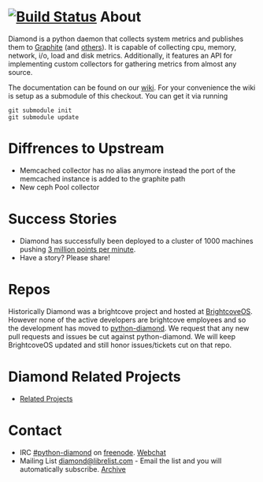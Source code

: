 [![Build Status](https://travis-ci.org/python-diamond/Diamond.svg?branch=master)](https://travis-ci.org/python-diamond/Diamond)
About
=====

Diamond is a python daemon that collects system metrics and publishes them to
[Graphite](https://github.com/python-diamond/Diamond/wiki/handler-GraphiteHandler)
(and [others](https://github.com/python-diamond/Diamond/wiki/Handlers)). It is
capable of collecting cpu, memory, network, i/o, load and disk metrics.  Additionally,
it features an API for implementing custom collectors for gathering metrics from almost any source.

The documentation can be found on our [wiki](https://github.com/python-diamond/Diamond/wiki). For your
convenience the wiki is setup as a submodule of this checkout. You can get it via running

    git submodule init
    git submodule update

Diffrences to Upstream
=====

 * Memcached collector has no alias anymore instead the port of the memcached instance is added to the graphite path
 * New ceph Pool collector


Success Stories
=====

 * Diamond has successfully been deployed to a cluster of 1000 machines pushing [3 million points per minute](https://answers.launchpad.net/graphite/+question/178969).
 * Have a story? Please share!

Repos
=====

Historically Diamond was a brightcove project and hosted at [BrightcoveOS](https://github.com/brightcoveos/Diamond).
However none of the active developers are brightcove employees and so the development
has moved to [python-diamond](https://github.com/python-diamond/Diamond). We request
that any new pull requests and issues be cut against python-diamond. We will keep
BrightcoveOS updated and still honor issues/tickets cut on that repo.

Diamond Related Projects
=====
 * [Related Projects](https://github.com/python-diamond/Diamond/wiki/Related-Projects)
 
Contact
=====
 * IRC [#python-diamond](irc://chat.freenode.net:6667/%23python-diamond) on [freenode](http://www.freenode.net). [Webchat](http://webchat.freenode.net/?channels=python-diamond)
 * Mailing List [diamond@librelist.com](mailto:diamond@librelist.com) - Email the list and you will automatically subscribe. [Archive](http://librelist.com/browser/diamond/)
